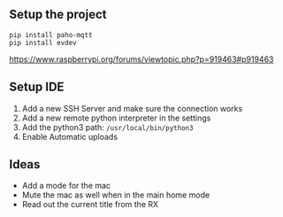 ## Setup the project

    pip install paho-mqtt
    pip install evdev

https://www.raspberrypi.org/forums/viewtopic.php?p=919463#p919463

## Setup IDE

1. Add a new SSH Server and make sure the connection works
2. Add a new remote python interpreter in the settings
3. Add the python3 path: `/usr/local/bin/python3`
4. Enable Automatic uploads

## Ideas

- Add a mode for the mac
- Mute the mac as well when in the main home mode
- Read out the current title from the RX
